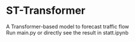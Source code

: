 # ST-Transformer
A Transformer-based model to forecast traffic flow   
Run main.py or directly see the result in statt.ipynb
